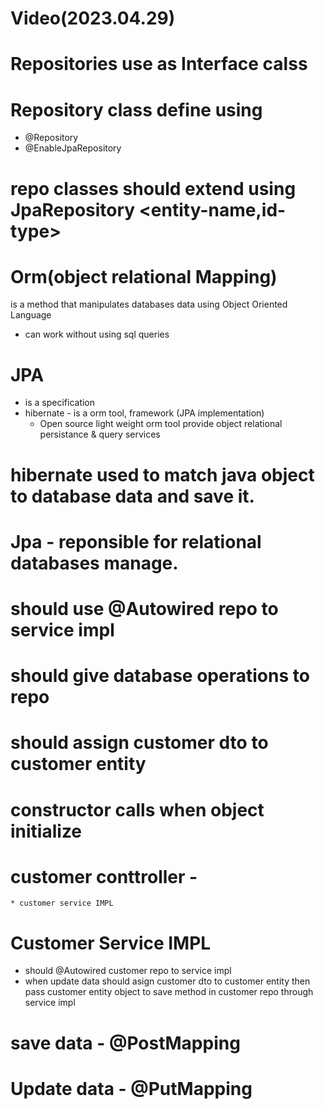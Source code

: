 # Video(2023.04.29)
# Repositories use as Interface calss 
# Repository class define using 
  * @Repository
  * @EnableJpaRepository
# repo classes should extend using JpaRepository <entity-name,id-type>
# Orm(object relational Mapping)
  is a method that manipulates databases data using Object Oriented Language 
* can work without using sql queries
# JPA
  * is a specification
* hibernate - is a orm tool, framework (JPA implementation)
    * Open source light weight orm tool
    provide object relational persistance & query services
# hibernate used to match java object to database data and save it.
# Jpa - reponsible for relational databases manage.
# should use @Autowired repo to service impl
# should give database operations to repo
# should assign customer dto to customer entity
# constructor calls when object initialize
# customer conttroller -
    * customer service IMPL
# Customer Service IMPL
  * should @Autowired customer repo to service impl
  * when update data
      should asign customer dto to customer entity
      then pass customer entity object to save method in customer repo through service impl
# save data - @PostMapping
# Update data - @PutMapping

